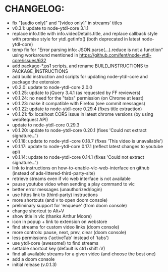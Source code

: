 # CHANGELOG:

 - fix "[audio only]" and "[video only]" in streams' titles
 - v0.3.1: update to node-ytdl-core 3.1.1
 - replace info.title with info.videoDetails.title, and replace callback style with promise style for ytdl.getInfo() (both deprecated in latest node-ytdl-core)
 - temp fix for "Error parsing info: JSON.parse(...).reduce is not a function" using workaround mentioned in https://github.com/fent/node-ytdl-core/issues/632
 - add package-\*.ps1 scripts, and rename BUILD_INSTRUCTIONS to PACKAGE_INSTRUCTIONS
 - add build instruction and scripts for updating node-ytdl-core and package the extension
 - v0.2.0: update to node-ytdl-core 2.0.0
 - v0.1.25: update to jQuery 3.4.1 (as requested by FF reviewers)
 - v0.1.24: no need for the "tabs" permission (on Chrome at least)
 - v0.1.23: make it compatible with Firefox (see commit messages)
 - v0.1.22: update to node-ytdl-core 0.29.4 (fixes title extraction)
 - v0.1.21: fix localhost CORS issue in latest chrome versions (by using webRequest API)
 - update to node-ytdl-core 0.29.3
 - v0.1.20: update to node-ytdl-core 0.20.1 (fixes 'Could not extract signature...')
 - v0.1.18: update to node-ytdl-core 0.18.7 (fixes 'This video is unavailable')
 - v0.1.17: update to node-ytdl-core 0.17.1 (reflect latest changes to youtube api)
 - v0.1.14: update to node-ytdl-core 0.14.1 (fixes 'Could not extract signature...')
 - link to instructions on how-to-enable-vlc-web-interface on github (instead of ads-littered-third-party-site)
 - retrieve streams even if vlc web interface is not available
 - pause youtube video when sending a play command to vlc
 - better error messages (unauthorized/login)
 - use https link to (third-party) instructions
 - more shortcuts (and v to open doom console)
 - preliminary support for 'enqueue' (from doom console)
 - change shortcut to Alt+V
 - show title in vlc (thanks Arthur Moore)
 - icon in popup + link to extension on webstore
 - find streams for custom video links (doom console)
 - more controls: pause, next, prev, clear (doom console)
 - less permissions ('activeTab' instead of 'tabs')
 - use ytdl-core (awesome!) to find streams
 - settable shortcut key (default is ctrl+shift+V)
 - find all available streams for a given video (and choose the best one)
 - add a doom console
 - initial release (v.0.1.3)